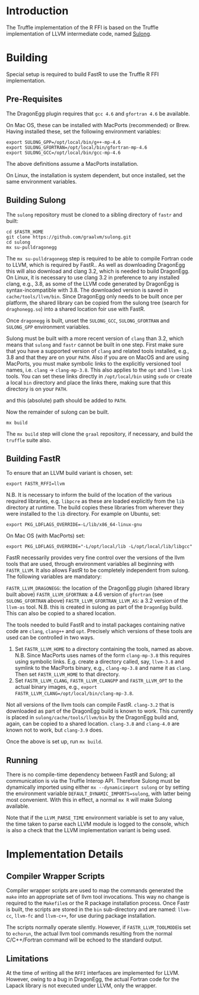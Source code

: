 # Introduction

The Truffle implementation of the R FFI is based on the Truffle implementation of LLVM intermediate code, named [Sulong](https://github.com/graalvm/sulong).


# Building
Special setup is required to build FastR to use the Truffle R FFI implementation.

## Pre-Requisites

The DragonEgg plugin requires that `gcc 4.6` and `gfortran 4.6` be available.

On Mac OS, these can be installed with MacPorts (recommended) or Brew. Having installed these, set the following environment variables:

    export SULONG_GPP=/opt/local/bin/g++-mp-4.6
    export SULONG_GFORTRAN=/opt/local/bin/gfortran-mp-4.6
    export SULONG_GCC=/opt/local/bin/gcc-mp-4.6

The above definitions assume a MacPorts installation.

On Linux, the installation is system dependent, but once installed, set the same environment variables.

## Building Sulong
The `sulong` repository must be cloned to a sibling directory of `fastr` and built:

    cd $FASTR_HOME
    git clone https://github.com/graalvm/sulong.git
    cd sulong
    mx su-pulldragonegg

The `mx su-pulldragonegg` step is required to be able to compile Fortran code to LLVM, which is required by FastR.. As well as downloading DragonEgg this will also download and clang 3.2, which is needed to build DragonEgg. On Linux, it is necessary to use clang 3.2 in preference to any installed clang, e.g., 3.8, as some of the LLVM code generated by DragonEgg is syntax-incompatible with 3.8. The downloaded version is saved in `cache/tools/llvm/bin`. Since DragonEgg only needs to be built once per platform, the shared library can be copied from the sulong tree (search for `draghonegg.so`) into a shared location foir use with FastR.

Once `dragonegg` is built, unset the `SULONG_GCC`, `SULONG_GFORTRAN` and `SULONG_GPP` environment variables.

Sulong must be built with a more recent version of `clang` than 3.2, which means that `sulong` and `fastr` cannot be built in one step.
First make sure that you have a supported version of `clang` and related tools installed, e.g., 3.8 and that they are on your `PATH`. Also if you are on MacOS and are using MacPorts, you must make symbolic links to the explicitly versioned tool names, i.e. `clang` -> `clang-mp-3.8`. This also applies to the `opt` and `llvm-link` tools. You can set these links directly in `/opt/local/bin` using `sudo` or create a local `bin` directory and place the links there, making sure that this directory is on your `PATH`.

 and this (absolute) path should be added to `PATH`.

Now the remainder of sulong can be built.

    mx build

The `mx build` step will clone the `graal` repository, if necessary, and build the `truffle` suite also.

## Building FastR

To ensure that an LLVM build variant is chosen, set:

    export FASTR_RFFI=llvm

N.B. It is necessary to inform the build of the location of the various required libraries, e.g. `libpcre` as these are loaded explicitly from the `lib` directory at runtime. The build copies these libraries from wherever they were installed to the `lib` directory. For example on Ubuntu, set:

    export PKG_LDFLAGS_OVERRIDE=-L/lib/x86_64-linux-gnu

On Mac OS (with MacPorts) set:

    export PKG_LDFLAGS_OVERRIDE="-L/opt/local/lib -L/opt/local/lib/libgcc"

FastR necessarily provides very fine control over the versions of the llvm tools that are used, through environment variables all beginning with `FASTR_LLVM`. It also allows FastR to be completely independent from sulong. The following variables are mandatory:

`FASTR_LLVM_DRAGONEGG`: the location of the DragonEgg plugin (shared library built above)
`FASTR_LLVM_GFORTRAN`: a 4.6 version of `gfortran` (see `SULONG_GFORTRAN` above)
`FASTR_LLVM_GFORTRAN_LLVM_AS`: a 3.2 version of the `llvm-as` tool. N.B. this is created in sulong as part of the `DragonEgg` build. This can also be copied to a shared location.

The tools needed to build FastR and to install packages containing native code are `clang`, `clang++` and `opt`. Precisely which versions of these tools are used can be controlled in two ways.

1. Set `FASTR_LLVM_HOME` to a directory containing the tools, named as above. N.B. Since MacPorts uses names of the form `clang-mp-3.8` this requires using symbolic links. E.g. create a directory called, say, `llvm-3.8` and symlink to the MacPorts binary, e.g., `clang-mp-3.8` and name it as `clang`. Then set `FASTR_LLVM_HOME` to that directory.
2. Set `FASTR_LLVM_CLANG`, `FASTR_LLVM_CLANGPP` and `FASTR_LLVM_OPT` to the actual binary images, e.g., `export FASTR_LLVM_CLANG=/opt/local/bin/clang-mp-3.8`.

Not all versions of the llvm tools can compile FastR. `clang-3.2` that is downloaded as part of the DragonEgg build is known to work. This currently is placed in `sulong/cache/tools/llvm/bin` by the DragonEgg build and, again, can be copied to a shared location. `clang-3.8` and `clang-4.0` are known not to work, but `clang-3.9` does.

Once the above is set up, run `mx build`.

## Running

There is no compile-time dependency between FastR and Sulong; all communication is via the Truffle Interop API. Therefore Sulong must be dynamically imported using either `mx --dynamicimport sulong` or by setting the environment variable `DEFAULT_DYNAMIC_IMPORTS=sulong`, with latter being most convenient. With this in effect, a normal `mx R` will make Sulong available.

Note that if the `LLVM_PARSE_TIME` environment variable is set to any value, the time taken to parse each LLVM module is logged to the console, which is also a check that the LLVM implementation variant is being used.

# Implementation Details

## Compiler Wrapper Scripts

Compiler wrapper scripts are used to map the commands generated the `make` into an appropriate set of llvm tool invocations. This way no change is required to the `Makefile`s or the R package installation process.
Once Fastr is built, the scripts are stored in the `bin` sub-directory and are named: `llvm-cc`, `llvm-fc` and `llvm-c++`, for use during package installation.

The scripts normally operate silently. However, if `FASTR_LLVM_TOOLMODE`is set to `echorun`, the actual llvm tool commands resulting from the normal C/C++/Fortran command will be echoed to the standard output.

## Limitations
At the time of writing all the `RFFI` interfaces are implemented for LLVM. However, owing to a bug in DragonEgg, the actual Fortran code for the Lapack library is not executed under LLVM, only the wrapper.
